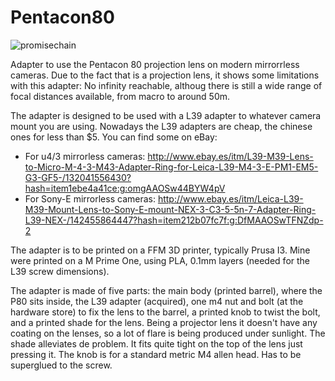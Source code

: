 # Pentacon80

![promisechain](https://s20.postimg.org/oumpnl8zh/DSC00242e.jpg)

Adapter to use the Pentacon 80 projection lens on modern mirrorrless cameras.
Due to the fact that is a projection lens, it shows some limitations with this adapter: No infinity reachable, althoug
there is still a wide range of focal distances available, from macro to around 50m.

The adapter is designed to be used with a L39 adapter to whatever camera mount you are using. 
Nowadays the L39 adapters are cheap, the chinese ones for less than $5.
You can find some on eBay: 
- For u4/3 mirrorless cameras: http://www.ebay.es/itm/L39-M39-Lens-to-Micro-M-4-3-M43-Adapter-Ring-for-Leica-L39-M4-3-E-PM1-EM5-G3-GF5-/132041556430?hash=item1ebe4a41ce:g:omgAAOSw44BYW4pV
- For Sony-E mirrorless cameras: http://www.ebay.es/itm/Leica-L39-M39-Mount-Lens-to-Sony-E-mount-NEX-3-C3-5-5n-7-Adapter-Ring-L39-NEX-/142455864447?hash=item212b07fc7f:g:DfMAAOSwTFNZdp-2

The adapter is to be printed on a FFM 3D printer, typically Prusa I3.
Mine were printed on a M Prime One, using PLA, 0.1mm layers (needed for the L39 screw dimensions).

The adapter is made of five parts: the main body (printed barrel), where the P80 sits inside, 
the L39 adapter (acquired), one m4 nut and bolt (at the hardware store) to fix the lens to 
the barrel, a printed knob to twist the bolt, and a printed shade for the lens.
Being a projector lens it doesn't have any coating on the lenses, so a lot of flare
is being produced under sunlight. The shade alleviates de problem. It fits quite tight on the top of the lens just pressing it.
The knob is for a standard metric M4 allen head. Has to be superglued to the screw.


